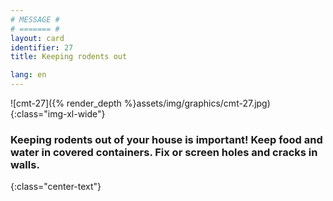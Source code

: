 ```yaml
---
# MESSAGE #
# ======= #
layout: card
identifier: 27
title: Keeping rodents out

lang: en
---
```


![cmt-27]({% render_depth %}assets/img/graphics/cmt-27.jpg){:class="img-xl-wide"}

### Keeping rodents out of your house is important! Keep food and water in covered containers. Fix or screen holes and cracks in walls.
{:class="center-text"}